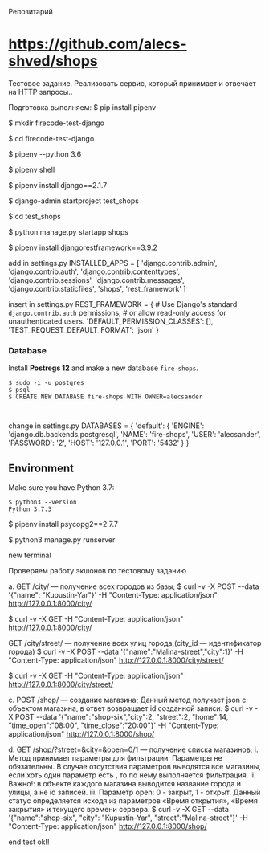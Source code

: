 Репозитарий

# https://github.com/alecs-shved/shops

Тестовое задание. Реализовать сервис, который принимает и отвечает на HTTP запросы..


Подготовка выполняем:
$ pip install pipenv

$ mkdir firecode-test-django

$ cd firecode-test-django

$ pipenv --python 3.6

$ pipenv shell

$ pipenv install django==2.1.7

$ django-admin startproject test_shops

$ cd test_shops

$ python manage.py startapp shops

$ pipenv install djangorestframework==3.9.2

add in settings.py
INSTALLED_APPS = [
    'django.contrib.admin',
    'django.contrib.auth',
    'django.contrib.contenttypes',
    'django.contrib.sessions',
    'django.contrib.messages',
    'django.contrib.staticfiles',
    'shops',
    'rest_framework'
]

insert in settings.py
REST_FRAMEWORK = {
    # Use Django's standard `django.contrib.auth` permissions,
    # or allow read-only access for unauthenticated users.
    'DEFAULT_PERMISSION_CLASSES': [],
    'TEST_REQUEST_DEFAULT_FORMAT': 'json'
}

### Database

Install **Postregs 12** and make a new database `fire-shops`.

```
$ sudo -i -u postgres
$ psql
$ CREATE NEW DATABASE fire-shops WITH OWNER=alecsander



```
change in settings.py
DATABASES = {
    'default': {
        'ENGINE': 'django.db.backends.postgresql',
        'NAME': 'fire-shops',
        'USER': 'alecsander',
        'PASSWORD': '2',
        'HOST': '127.0.0.1',
        'PORT': '5432'
    }
}
## Environment

Make sure you have Python 3.7:

```
$ python3 --version
Python 3.7.3
```

$ pipenv install psycopg2==2.7.7


$ python3 manage.py runserver

new terminal

Проверяем работу экшонов по тестовому заданию

a. GET /city/ — получение всех городов из базы;
$ curl  -v -X POST --data '{"name": "Kupustin-Yar"}' -H "Content-Type: application/json"  http://127.0.0.1:8000/city/

$ curl  -v -X GET -H "Content-Type: application/json"  http://127.0.0.1:8000/city/

GET /city/street/ — получение всех улиц города;(city_id —
идентификатор города)
$ curl  -v -X POST --data '{"name":"Malina-street","city":1}' -H "Content-Type: application/json"  http://127.0.0.1:8000/city/street/

$ curl  -v -X GET -H "Content-Type: application/json"  http://127.0.0.1:8000/city/street/

c. POST /shop/ — создание магазина; Данный метод получает json c
объектом магазина, в ответ возвращает id созданной записи.
$ curl  -v -X POST --data '{"name":"shop-six","city":2, "street":2, "home":14, "time_open":"08:00", "time_close":"20:00"}' -H "Content-Type: application/json"  http://127.0.0.1:8000/shop/

d. GET /shop/?street=&city=&open=0/1 — получение списка магазинов;
i.
Метод принимает параметры для фильтрации. Параметры не
обязательны. В случае отсутствия параметров выводятся все
магазины, если хоть один параметр есть , то по нему
выполняется фильтрация.
ii.
Важно!: в объекте каждого магазина выводится название
города и улицы, а не id записей.
iii. Параметр open: 0 - закрыт, 1 - открыт. Данный статус
определяется исходя из параметров «Время открытия»,
«Время закрытия» и текущего времени сервера.
$ curl  -v -X GET --data '{"name":"shop-six", "city": "Kupustin-Yar", "street":"Malina-street"}' -H "Content-Type: application/json"  http://127.0.0.1:8000/shop/



end test ok!!